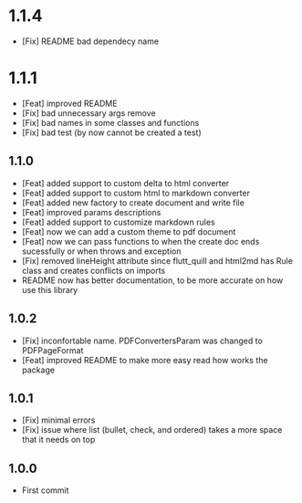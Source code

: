 # 1.1.4

* [Fix] README bad dependecy name

# 1.1.1

* [Feat] improved README 
* [Fix] bad unnecessary args remove 
* [Fix] bad names in some classes and functions
* [Fix] bad test (by now cannot be created a test)

## 1.1.0

* [Feat] added support to custom delta to html converter
* [Feat] added support to custom html to markdown converter
* [Feat] added new factory to create document and write file
* [Feat] improved params descriptions
* [Feat] added support to customize markdown rules
* [Feat] now we can add a custom theme to pdf document
* [Feat] now we can pass functions to when the create doc ends sucessfully or when throws and exception
* [Fix] removed lineHeight attribute since flutt_quill and html2md has Rule class and creates conflicts on imports
* README now has better documentation, to be more accurate on how  use this library

## 1.0.2

* [Fix] inconfortable name. PDFConvertersParam was changed to PDFPageFormat
* [Feat] improved README to make more easy read how works the package

## 1.0.1

* [Fix] minimal errors
* [Fix] issue where list (bullet, check, and ordered) takes a more space that it needs on top  

## 1.0.0

* First commit 
